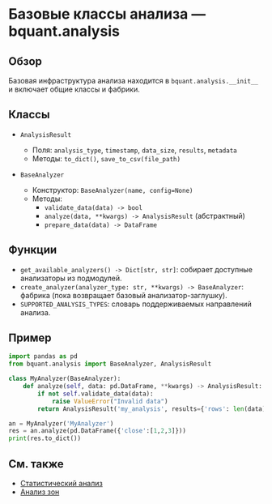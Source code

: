 # Базовые классы анализа — bquant.analysis

## Обзор

Базовая инфраструктура анализа находится в `bquant.analysis.__init__` и включает общие классы и фабрики.

## Классы

- `AnalysisResult`
  - Поля: `analysis_type`, `timestamp`, `data_size`, `results`, `metadata`
  - Методы: `to_dict()`, `save_to_csv(file_path)`

- `BaseAnalyzer`
  - Конструктор: `BaseAnalyzer(name, config=None)`
  - Методы:
    - `validate_data(data) -> bool`
    - `analyze(data, **kwargs) -> AnalysisResult` (абстрактный)
    - `prepare_data(data) -> DataFrame`

## Функции

- `get_available_analyzers() -> Dict[str, str]`: собирает доступные анализаторы из подмодулей.
- `create_analyzer(analyzer_type: str, **kwargs) -> BaseAnalyzer`: фабрика (пока возвращает базовый анализатор-заглушку).
- `SUPPORTED_ANALYSIS_TYPES`: словарь поддерживаемых направлений анализа.

## Пример

```python
import pandas as pd
from bquant.analysis import BaseAnalyzer, AnalysisResult

class MyAnalyzer(BaseAnalyzer):
    def analyze(self, data: pd.DataFrame, **kwargs) -> AnalysisResult:
        if not self.validate_data(data):
            raise ValueError("Invalid data")
        return AnalysisResult('my_analysis', results={'rows': len(data)}, data_size=len(data))

an = MyAnalyzer('MyAnalyzer')
res = an.analyze(pd.DataFrame({'close':[1,2,3]}))
print(res.to_dict())
```

## См. также

- [Статистический анализ](statistical.md)
- [Анализ зон](zones.md)
